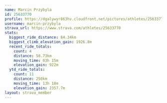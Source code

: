 ```yaml
---
name: Marcin Przybyla
id: 25633770
profile: https://dgalywyr863hv.cloudfront.net/pictures/athletes/25633770/12947173/2/large.jpg
username: marcin-przybyla
strava_url: https://www.strava.com/athletes/25633770
stats:
  biggest_ride_distance: 84.34km
  biggest_climb_elevation_gain: 1926.8m
  recent_ride_totals:
    count: 4
    distance: 58.73km
    moving_time: 03h 15m
    elevation_gain: 922m
  ytd_ride_totals:
    count: 11
    distance: 250km
    moving_time: 13h 18m
    elevation_gain: 2357.7m
layout: strava_member
--- 
```


